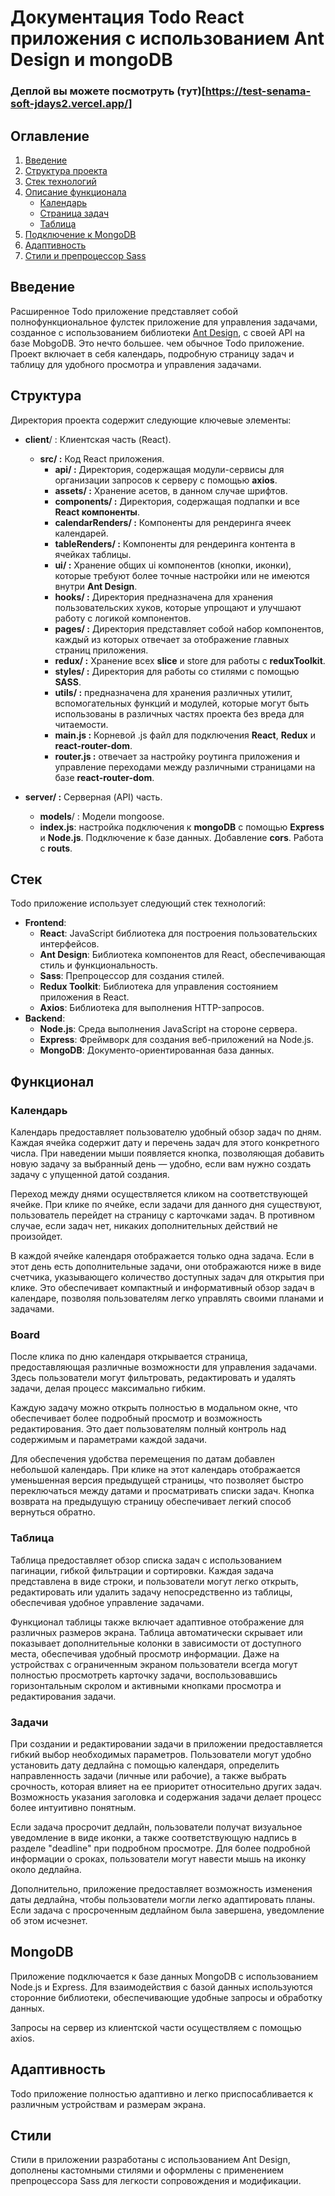 
# Документация Todo React приложения с использованием Ant Design и mongoDB

### Деплой вы можете посмотруть (тут)[https://test-senama-soft-jdays2.vercel.app/]

## Оглавление

1. [Введение](#Введение)
2. [Структура проекта](#Структура)
3. [Стек технологий](#Стек-технологий) 
4. [Описание функционала](#Функционал)
	- [Календарь](#Календарь)
	- [Страница задач](#Board)
	- [Таблица](#Таблица) 
1. [Подключение к MongoDB](#MongoDB)
2. [Адаптивность](#Адаптивность) 
3. [Стили и препроцессор Sass](#Стили)

## Введение

Расширенное Todo приложение представляет собой полнофункциональное фулстек приложение для управления задачами, созданное с использованием библиотеки [Ant Design](https://ant.design/), с своей API на базе MobgoDB.  Это нечто большее. чем обычное Todo приложение. Проект включает в себя календарь, подробную страницу задач и таблицу для удобного просмотра и управления задачами. 

## Структура

Директория проекта содержит следующие ключевые элементы:

- **client**/ : Клиентская часть (React).
    - **src/ :** Код React приложения.
	    - **api/ :** Директория, содержащая модули-сервисы для организации запросов к серверу с помощью **axios**.
	    - **assets/ :**  Хранение асетов, в данном случае шрифтов.
	    - **components/ :** Директория, содержащая подпапки и все **React компоненты**.
		- **calendarRenders/ :** Компоненты для рендеринга ячеек календарей.
		- **tableRenders/ :** Компоненты для рендеринга контента в ячейках таблицы.
		- **ui/ :** Хранение общих ui компонентов (кнопки, иконки), которые требуют более точные настройки или не имеются внутри **Ant Design**.
	     - **hooks/ :** Директория предназначена для хранения пользовательских хуков, которые упрощают и улучшают работу с логикой компонентов.
	     - **pages/ :** Директория представляет собой набор компонентов, каждый из которых отвечает за отображение главных страниц приложения.
	     - **redux/ :** Хранение всех **slice** и store для работы с **reduxToolkit**.
	     - **styles/ :** Директория для работы со стилями с помощью **SASS**.
	     - **utils/ :** предназначена для хранения различных утилит, вспомогательных функций и модулей, которые могут быть использованы в различных частях проекта без вреда для читаемости.
	     - **main.js :** Корневой .js файл для подключения **React**, **Redux** и **react-router-dom**.
	     - **router.js :** отвечает за настройку роутинга приложения и управление переходами между различными страницами на базе **react-router-dom**.

- **server/ :** Серверная (API) часть.
    - **models**/ : Модели mongoose.
    - **index.js**: настройка подключения к **mongoDB** с помощью **Express** и **Node.js**. Подключение к базе данных. Добавление **cors**. Работа с **routs**.

## Стек

Todo приложение использует следующий стек технологий:

- **Frontend**:
	- **React**: JavaScript библиотека для построения пользовательских интерфейсов.
	- **Ant Design**: Библиотека компонентов для React, обеспечивающая стиль и функциональность.
	- **Sass**: Препроцессор для создания стилей.
	- **Redux Toolkit**: Библиотека для управления состоянием приложения в React.
	- **Axios**: Библиотека для выполнения HTTP-запросов.
- **Backend**: 
    - **Node.js**: Среда выполнения JavaScript на стороне сервера.
    - **Express**: Фреймворк для создания веб-приложений на Node.js.
    - **MongoDB**: Документо-ориентированная база данных.

## Функционал

### Календарь

Календарь предоставляет пользователю удобный обзор задач по дням. Каждая ячейка содержит дату и перечень задач для этого конкретного числа. При наведении мыши появляется кнопка, позволяющая добавить новую задачу за выбранный день — удобно, если вам нужно создать задачу с упущенной датой создания.

Переход между днями осуществляется кликом на соответствующей ячейке. При клике по ячейке, если задачи для данного дня существуют, пользователь перейдет на страницу с карточками задач. В противном случае, если задач нет, никаких дополнительных действий не произойдет.

В каждой ячейке календаря отображается только одна задача. Если в этот день есть дополнительные задачи, они отображаются ниже в виде счетчика, указывающего количество доступных задач для открытия при клике. Это обеспечивает компактный и информативный обзор задач в календаре, позволяя пользователям легко управлять своими планами и задачами.

### Board

После клика по дню календаря открывается страница, предоставляющая различные возможности для управления задачами. Здесь пользователи могут фильтровать, редактировать и удалять задачи, делая процесс максимально гибким.

Каждую задачу можно открыть полностью в модальном окне, что обеспечивает более подробный просмотр и возможность редактирования. Это дает пользователям полный контроль над содержимым и параметрами каждой задачи.

Для обеспечения удобства перемещения по датам добавлен небольшой календарь. При клике на этот календарь отображается уменьшенная версия предыдущей страницы, что позволяет быстро переключаться между датами и просматривать списки задач. Кнопка возврата на предыдущую страницу обеспечивает легкий способ вернуться обратно. 

### Таблица

Таблица предоставляет обзор списка задач с использованием пагинации, гибкой фильтрации и сортировки. Каждая задача представлена в виде строки, и пользователи могут легко открыть, редактировать или удалить задачу непосредственно из таблицы, обеспечивая удобное управление задачами.

Функционал таблицы также включает адаптивное отображение для различных размеров экрана. Таблица автоматически скрывает или показывает дополнительные колонки в зависимости от доступного места, обеспечивая удобный просмотр информации. Даже на устройствах с ограниченным экраном пользователи всегда могут полностью просмотреть карточку задачи, воспользовавшись горизонтальным скролом и активными кнопками просмотра и редактирования задачи. 

### Задачи

При создании и редактировании задачи в приложении предоставляется гибкий выбор необходимых параметров. Пользователи могут удобно установить дату дедлайна с помощью календаря, определить направленность задачи (личные или рабочие), а также выбрать срочность, которая влияет на ее приоритет относительно других задач. Возможность указания заголовка и содержания задачи делает процесс более интуитивно понятным.

Если задача просрочит дедлайн, пользователи получат визуальное уведомление в виде иконки, а также соответствующую надпись в разделе "deadline" при подробном просмотре. Для более подробной информации о сроках, пользователи могут навести мышь на иконку около дедлайна.

Дополнительно, приложение предоставляет возможность изменения даты дедлайна, чтобы пользователи могли легко адаптировать планы. Если задача с просроченным дедлайном была завершена, уведомление об этом исчезнет.

## MongoDB

Приложение подключается к базе данных MongoDB с использованием Node.js и Express. Для взаимодействия с базой данных используются сторонние библиотеки, обеспечивающие удобные запросы и обработку данных.

Запросы на сервер из клиентской части осуществляем с помощью axios.

## Адаптивность

Todo приложение полностью адаптивно и легко приспосабливается к различным устройствам и размерам экрана.

## Стили

Стили в приложении разработаны с использованием Ant Design, дополнены кастомными стилями и оформлены с применением препроцессора Sass для легкости сопровождения и модификации.